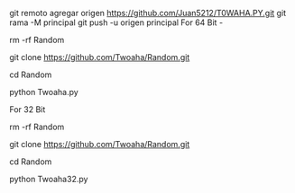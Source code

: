git remoto agregar origen https://github.com/Juan5212/T0WAHA.PY.git
 git rama -M principal 
git push -u origen principal
For 64 Bit -

rm -rf Random

git clone https://github.com/Twoaha/Random.git

cd Random

python Twoaha.py

For 32 Bit 

rm -rf Random

git clone https://github.com/Twoaha/Random.git

cd Random

python Twoaha32.py

